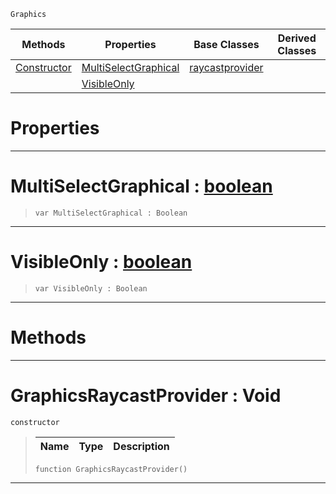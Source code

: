  `Graphics`

|Methods|Properties|Base Classes|Derived Classes|
|---|---|---|---|
|[ Constructor](https://plasmaengine.github.io/PlasmaDocs/Plasma1/C++/code_reference/class_reference/graphicsraycastprovider.md#graphicsraycastprovider)|[ MultiSelectGraphical](https://plasmaengine.github.io/PlasmaDocs/Plasma1/C++/code_reference/class_reference/graphicsraycastprovider.md#multiselectgraphical-zer)|[raycastprovider](https://plasmaengine.github.io/PlasmaDocs/Plasma1/C++/code_reference/class_reference/raycastprovider.md)| |
| |[ VisibleOnly](https://plasmaengine.github.io/PlasmaDocs/Plasma1/C++/code_reference/class_reference/graphicsraycastprovider.md#visibleonly-plasma-engine)| | |


 #  Properties


---  
 #  MultiSelectGraphical : [boolean](https://plasmaengine.github.io/PlasmaDocs/Plasma1/C++/code_reference/lightning_base_types/boolean.md)

> 
> ``` lang=cpp, name=Lightning
> var MultiSelectGraphical : Boolean


---  
 #  VisibleOnly : [boolean](https://plasmaengine.github.io/PlasmaDocs/Plasma1/C++/code_reference/lightning_base_types/boolean.md)

> 
> ``` lang=cpp, name=Lightning
> var VisibleOnly : Boolean


---  
 #  Methods


---  
 #  GraphicsRaycastProvider : Void

 `constructor`

> 
> |Name|Type|Description|
> |---|---|---|
> ``` lang=cpp, name=Lightning
> function GraphicsRaycastProvider()
> ``` 


---  
 

 